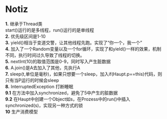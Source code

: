 Notiz
==========

**1.** 继承于Thread类  
    start()运行的是多线程，run()运行的是单线程  
**2.** 优先级区间是1-10  
**3.** yield()相当于变道交警，让其他线程先跑。实现了“你一个，我一个”  
**4.** 加入了一个Random变量以及一个for循环，实现了和yield()一样的效果，机制不同，执行时间过久导致了线程的切换。  
**5.** nextInt(10)的取值范围是0-9，同时写入产生脏数据  
**6.** A.join()是A去加入了其他，先执行A  
**7.** sleep(t,单位是毫秒)，如果只想要一个sleep，加入if(Haupt.p==this)代码，则只有当P运行的时候会sleep  
**8.** InterruptedException 打断睡眠  
**9.1** 在方法中加入synchronized，避免了5中产生的脏数据  
**9.2** 在Haupt中创建一个Object如s，在Prozess中的run()中插入synchronized(s)，实现另一种方式的锁  
**10** 生产消费模型
